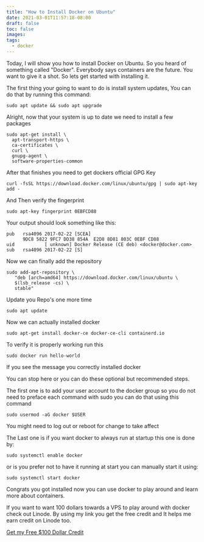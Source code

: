 ```yaml
---
title: "How to Install Docker on Ubuntu"
date: 2021-03-01T11:57:18-08:00
draft: false
toc: false
images:
tags:
  - docker
---
```

Today, I will show you how to install Docker on Ubuntu. So you heard of something called "Docker". Everybody says containers are the future. You want to give it a shot. So lets get started with installing it.

The first thing your going to want to do is install system updates, You can do that by running this command:

    sudo apt update && sudo apt upgrade

Alright, now that your system is up to date we need to install a few packages

    sudo apt-get install \
      apt-transport-https \
      ca-certificates \
      curl \
      gnupg-agent \
      software-properties-common

After that finishes you need to get dockers official GPG Key

    curl -fsSL https://download.docker.com/linux/ubuntu/gpg | sudo apt-key add -

And Then verify the fingerprint

    sudo apt-key fingerprint 0EBFCD88

Your output should look something like this:

    pub   rsa4096 2017-02-22 [SCEA]
          9DC8 5822 9FC7 DD38 854A  E2D8 8D81 803C 0EBF CD88
    uid           [ unknown] Docker Release (CE deb) <docker@docker.com>
    sub   rsa4096 2017-02-22 [S]

Now we can finally add the repository

    sudo add-apt-repository \
       "deb [arch=amd64] https://download.docker.com/linux/ubuntu \
       $(lsb_release -cs) \
       stable"

Update you Repo's one more time

    sudo apt update

Now we can actually installed docker

    sudo apt-get install docker-ce docker-ce-cli containerd.io

To verify it is properly working run this

    sudo docker run hello-world

If you see the message you correctly installed docker

You can stop here or you can do these optional but recommended steps.

The first one is to add your user account to the docker group so you do not need to preface each command with sudo you can do that using this command

    sudo usermod -aG docker $USER

You might need to log out or reboot for change to take affect

The Last one is if you want docker to always run at startup this one is done by:

    sudo systemctl enable docker

or is you prefer not to have it running at start you can manually start it using:

    sudo systemctl start docker

Congrats you got installed now you can use docker to play around and learn more about containers.

If you want to want 100 dollars towards a VPS to play around with docker check out Linode. By using my link you get the free credit and It helps me earn credit on Linode too.

[Get my Free $100 Dollar Credit](https://www.linode.com/?r=3f2297c7b8ad8993172d73670a352dfda21bb833)
